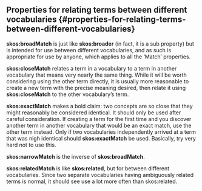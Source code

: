 ## Properties for relating terms between different vocabularies {#properties-for-relating-terms-between-different-vocabularies}

**skos:broadMatch** is just like **skos:broader** (in fact, it is a sub property) but is intended for use between different vocabularies, and as such is appropriate for use by anyone, which applies to all the ‘Match’ properties.

**skos:closeMatch** relates a term in a vocabulary to a term in another vocabulary that means very nearly the same thing. While it will be worth considering using the other term directly, it is usually more reasonable to create a new term with the precise meaning desired, then relate it using **skos:closeMatch** to the other vocabulary’s term.

**skos:exactMatch** makes a bold claim: two concepts are so close that they might reasonably be considered identical. It should only be used after careful consideration. If creating a term for the first time and you discover another term in another vocabulary that would be an exact match, use the other term instead. Only if two vocabularies independently arrived at a term that was nigh identical should **skos:exactMatch** be used. Basically, try very hard not to use this.

**skos:narrowMatch** is the inverse of **skos:broadMatch**.

**skos:relatedMatch** is like **skos:related**, but for between different vocabularies. Since two separate vocabularies having ambiguously related terms is normal, it should see use a lot more often than skos:related.